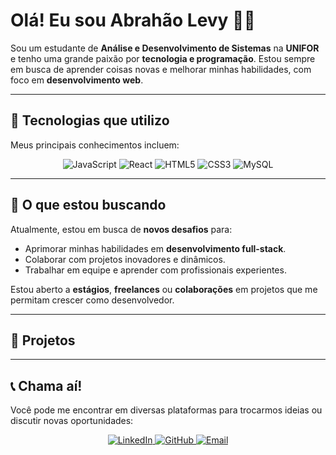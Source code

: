 # Olá! Eu sou Abrahão Levy 👨‍💻

Sou um estudante de **Análise e Desenvolvimento de Sistemas** na **UNIFOR** e tenho uma grande paixão por **tecnologia e programação**. Estou sempre em busca de aprender coisas novas e melhorar minhas habilidades, com foco em **desenvolvimento web**.

---

## 🚀 Tecnologias que utilizo

Meus principais conhecimentos incluem:

<p align="center">
  <img src="https://img.shields.io/badge/JavaScript-F7DF1E?style=for-the-badge&logo=javascript&logoColor=black" alt="JavaScript" />
  <img src="https://img.shields.io/badge/React-61DAFB?style=for-the-badge&logo=react&logoColor=black" alt="React" />
  <img src="https://img.shields.io/badge/HTML5-E34F26?style=for-the-badge&logo=html5&logoColor=white" alt="HTML5" />
  <img src="https://img.shields.io/badge/CSS3-1572B6?style=for-the-badge&logo=css3&logoColor=white" alt="CSS3" />
  <img src="https://img.shields.io/badge/MySQL-4479A1?style=for-the-badge&logo=mysql&logoColor=white" alt="MySQL" />
</p>

---

## 🎯 O que estou buscando

Atualmente, estou em busca de **novos desafios** para:

- Aprimorar minhas habilidades em **desenvolvimento full-stack**.
- Colaborar com projetos inovadores e dinâmicos.
- Trabalhar em equipe e aprender com profissionais experientes.

Estou aberto a **estágios**, **freelances** ou **colaborações** em projetos que me permitam crescer como desenvolvedor.

---

## 🌱 Projetos
---

## 📞 Chama aí!

Você pode me encontrar em diversas plataformas para trocarmos ideias ou discutir novas oportunidades:

<p align="center">
  <a href="https://www.linkedin.com/in/abrahao-levy-04b85125b/">
    <img src="https://img.shields.io/badge/LinkedIn-0077B5?style=for-the-badge&logo=linkedin&logoColor=white" alt="LinkedIn"/>
  </a>
  <a href="https://github.com/abrakkkkk">
    <img src="https://img.shields.io/badge/GitHub-181717?style=for-the-badge&logo=github&logoColor=white" alt="GitHub"/>
  </a>
  <a href="mailto:abrahaolevyy@gmail.com">
    <img src="https://img.shields.io/badge/Email-D14836?style=for-the-badge&logo=gmail&logoColor=white" alt="Email"/>
  </a>
</p>

